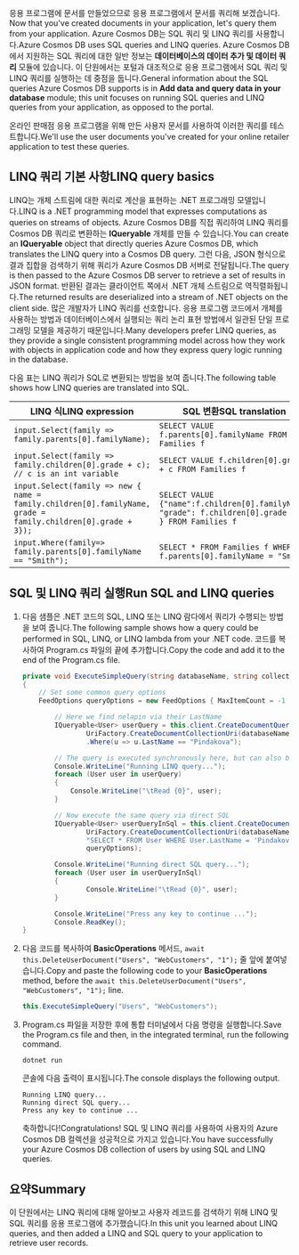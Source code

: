 <span data-ttu-id="e1e8b-101"><!--TODO: Explain how to do ExecuteNext (pages closer to SDK imp) vs ToList (continuation token)--> 응용 프로그램에 문서를 만들었으므로 응용 프로그램에서 문서를 쿼리해 보겠습니다.</span><span class="sxs-lookup"><span data-stu-id="e1e8b-101"><!--TODO: Explain how to do ExecuteNext (pages closer to SDK imp) vs ToList (continuation token)--> Now that you've created documents in your application, let's query them from your application.</span></span> <span data-ttu-id="e1e8b-102">Azure Cosmos DB는 SQL 쿼리 및 LINQ 쿼리를 사용합니다.</span><span class="sxs-lookup"><span data-stu-id="e1e8b-102">Azure Cosmos DB uses SQL queries and LINQ queries.</span></span> <span data-ttu-id="e1e8b-103">Azure Cosmos DB에서 지원하는 SQL 쿼리에 대한 일반 정보는 **데이터베이스의 데이터 추가 및 데이터 쿼리** 모듈에 있습니다. 이 단원에서는 포털과 대조적으로 응용 프로그램에서 SQL 쿼리 및 LINQ 쿼리를 실행하는 데 중점을 둡니다.</span><span class="sxs-lookup"><span data-stu-id="e1e8b-103">General information about the SQL queries Azure Cosmos DB supports is in **Add data and query data in your database** module; this unit focuses on running SQL queries and LINQ queries from your application, as opposed to the portal.</span></span>

<span data-ttu-id="e1e8b-104">온라인 판매점 응용 프로그램을 위해 만든 사용자 문서를 사용하여 이러한 쿼리를 테스트합니다.</span><span class="sxs-lookup"><span data-stu-id="e1e8b-104">We'll use the user documents you've created for your online retailer application to test these queries.</span></span>

## <a name="linq-query-basics"></a><span data-ttu-id="e1e8b-105">LINQ 쿼리 기본 사항</span><span class="sxs-lookup"><span data-stu-id="e1e8b-105">LINQ query basics</span></span>

<span data-ttu-id="e1e8b-106">LINQ는 개체 스트림에 대한 쿼리로 계산을 표현하는 .NET 프로그래밍 모델입니다.</span><span class="sxs-lookup"><span data-stu-id="e1e8b-106">LINQ is a .NET programming model that expresses computations as queries on streams of objects.</span></span> <span data-ttu-id="e1e8b-107">Azure Cosmos DB를 직접 쿼리하여 LINQ 쿼리를 Cosmos DB 쿼리로 변환하는 **IQueryable** 개체를 만들 수 있습니다.</span><span class="sxs-lookup"><span data-stu-id="e1e8b-107">You can create an **IQueryable** object that directly queries Azure Cosmos DB, which translates the LINQ query into a Cosmos DB query.</span></span> <span data-ttu-id="e1e8b-108">그런 다음, JSON 형식으로 결과 집합을 검색하기 위해 쿼리가 Azure Cosmos DB 서버로 전달됩니다.</span><span class="sxs-lookup"><span data-stu-id="e1e8b-108">The query is then passed to the Azure Cosmos DB server to retrieve a set of results in JSON format.</span></span> <span data-ttu-id="e1e8b-109">반환된 결과는 클라이언트 쪽에서 .NET 개체 스트림으로 역직렬화됩니다.</span><span class="sxs-lookup"><span data-stu-id="e1e8b-109">The returned results are deserialized into a stream of .NET objects on the client side.</span></span> <span data-ttu-id="e1e8b-110">많은 개발자가 LINQ 쿼리를 선호합니다. 응용 프로그램 코드에서 개체를 사용하는 방법과 데이터베이스에서 실행되는 쿼리 논리 표현 방법에서 일관된 단일 프로그래밍 모델을 제공하기 때문입니다.</span><span class="sxs-lookup"><span data-stu-id="e1e8b-110">Many developers prefer LINQ queries, as they provide a single consistent programming model across how they work with objects in application code and how they express query logic running in the database.</span></span>

<span data-ttu-id="e1e8b-111">다음 표는 LINQ 쿼리가 SQL로 변환되는 방법을 보여 줍니다.</span><span class="sxs-lookup"><span data-stu-id="e1e8b-111">The following table shows how LINQ queries are translated into SQL.</span></span>

| <span data-ttu-id="e1e8b-112">LINQ 식</span><span class="sxs-lookup"><span data-stu-id="e1e8b-112">LINQ expression</span></span> | <span data-ttu-id="e1e8b-113">SQL 변환</span><span class="sxs-lookup"><span data-stu-id="e1e8b-113">SQL translation</span></span> |
|---|---|
| `input.Select(family => family.parents[0].familyName);`| `SELECT VALUE f.parents[0].familyName FROM Families f` |
|`input.Select(family => family.children[0].grade + c); // c is an int variable` | `SELECT VALUE f.children[0].grade + c FROM Families f` |
|`input.Select(family => new { name = family.children[0].familyName, grade = family.children[0].grade + 3});`| `SELECT VALUE {"name":f.children[0].familyName, "grade": f.children[0].grade + 3 } FROM Families f`|
|`input.Where(family=> family.parents[0].familyName == "Smith");`|`SELECT * FROM Families f WHERE f.parents[0].familyName = "Smith"`|

## <a name="run-sql-and-linq-queries"></a><span data-ttu-id="e1e8b-114">SQL 및 LINQ 쿼리 실행</span><span class="sxs-lookup"><span data-stu-id="e1e8b-114">Run SQL and LINQ queries</span></span>

1. <span data-ttu-id="e1e8b-115">다음 샘플은 .NET 코드의 SQL, LINQ 또는 LINQ 람다에서 쿼리가 수행되는 방법을 보여 줍니다.</span><span class="sxs-lookup"><span data-stu-id="e1e8b-115">The following sample shows how a query could be performed in SQL, LINQ, or LINQ lambda from your .NET code.</span></span> <span data-ttu-id="e1e8b-116">코드를 복사하여 Program.cs 파일의 끝에 추가합니다.</span><span class="sxs-lookup"><span data-stu-id="e1e8b-116">Copy the code and add it to the end of the Program.cs file.</span></span>

    ```csharp
    private void ExecuteSimpleQuery(string databaseName, string collectionName)
    {
        // Set some common query options
        FeedOptions queryOptions = new FeedOptions { MaxItemCount = -1 };
    
            // Here we find nelapin via their LastName
            IQueryable<User> userQuery = this.client.CreateDocumentQuery<User>(
                    UriFactory.CreateDocumentCollectionUri(databaseName, collectionName), queryOptions)
                    .Where(u => u.LastName == "Pindakova");
    
            // The query is executed synchronously here, but can also be executed asynchronously via the IDocumentQuery<T> interface
            Console.WriteLine("Running LINQ query...");
            foreach (User user in userQuery)
            {
                Console.WriteLine("\tRead {0}", user);
            }
    
            // Now execute the same query via direct SQL
            IQueryable<User> userQueryInSql = this.client.CreateDocumentQuery<User>(
                    UriFactory.CreateDocumentCollectionUri(databaseName, collectionName),
                    "SELECT * FROM User WHERE User.LastName = 'Pindakova'",
                    queryOptions);
    
            Console.WriteLine("Running direct SQL query...");
            foreach (User user in userQueryInSql)
            {
                    Console.WriteLine("\tRead {0}", user);
            }
    
            Console.WriteLine("Press any key to continue ...");
            Console.ReadKey();
    }
    ```

2. <span data-ttu-id="e1e8b-117">다음 코드를 복사하여 **BasicOperations** 메서드, `await this.DeleteUserDocument("Users", "WebCustomers", "1");` 줄 앞에 붙여넣습니다.</span><span class="sxs-lookup"><span data-stu-id="e1e8b-117">Copy and paste the following code to your **BasicOperations** method, before the `await this.DeleteUserDocument("Users", "WebCustomers", "1");` line.</span></span>

    ```csharp
    this.ExecuteSimpleQuery("Users", "WebCustomers");
    ```

3. <span data-ttu-id="e1e8b-118">Program.cs 파일을 저장한 후에 통합 터미널에서 다음 명령을 실행합니다.</span><span class="sxs-lookup"><span data-stu-id="e1e8b-118">Save the Program.cs file and then, in the integrated terminal, run the following command.</span></span>
    
    ```
    dotnet run
    ```

    <span data-ttu-id="e1e8b-119">콘솔에 다음 출력이 표시됩니다.</span><span class="sxs-lookup"><span data-stu-id="e1e8b-119">The console displays the following output.</span></span>

    ```
    Running LINQ query...
    Running direct SQL query...
    Press any key to continue ...
    ```

    <span data-ttu-id="e1e8b-120">축하합니다!</span><span class="sxs-lookup"><span data-stu-id="e1e8b-120">Congratulations!</span></span> <span data-ttu-id="e1e8b-121">SQL 및 LINQ 쿼리를 사용하여 사용자의 Azure Cosmos DB 컬렉션을 성공적으로 가지고 있습니다.</span><span class="sxs-lookup"><span data-stu-id="e1e8b-121">You have successfully your Azure Cosmos DB collection of users by using SQL and LINQ queries.</span></span>

## <a name="summary"></a><span data-ttu-id="e1e8b-122">요약</span><span class="sxs-lookup"><span data-stu-id="e1e8b-122">Summary</span></span>

<span data-ttu-id="e1e8b-123">이 단원에서는 LINQ 쿼리에 대해 알아보고 사용자 레코드를 검색하기 위해 LINQ 및 SQL 쿼리를 응용 프로그램에 추가했습니다.</span><span class="sxs-lookup"><span data-stu-id="e1e8b-123">In this unit you learned about LINQ queries, and then added a LINQ and SQL query to your application to retrieve user records.</span></span>